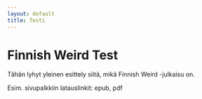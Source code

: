 ```yaml
---
layout: default
title: Testi
---
```


# Finnish Weird Test

Tähän lyhyt yleinen esittely siitä, mikä Finnish Weird -julkaisu on.

Esim. sivupalkkiin latauslinkit: epub, pdf